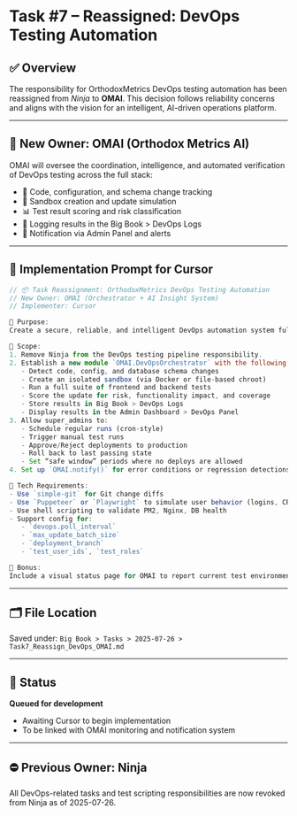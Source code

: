 # Task #7 – Reassigned: DevOps Testing Automation

## ✅ Overview

The responsibility for OrthodoxMetrics DevOps testing automation has been reassigned from *Ninja* to **OMAI**. This decision follows reliability concerns and aligns with the vision for an intelligent, AI-driven operations platform.

---

## 🧠 New Owner: OMAI (Orthodox Metrics AI)

OMAI will oversee the coordination, intelligence, and automated verification of DevOps testing across the full stack:

- 🧪 Code, configuration, and schema change tracking
- 🚦 Sandbox creation and update simulation
- 📊 Test result scoring and risk classification
- 📁 Logging results in the Big Book > DevOps Logs
- 🔔 Notification via Admin Panel and alerts

---

## 🔧 Implementation Prompt for Cursor

```ts
// 📦 Task Reassignment: OrthodoxMetrics DevOps Testing Automation
// New Owner: OMAI (Orchestrator + AI Insight System)
// Implementer: Cursor

🔹 Purpose:
Create a secure, reliable, and intelligent DevOps automation system fully controlled and managed by OMAI.

🔹 Scope:
1. Remove Ninja from the DevOps testing pipeline responsibility.
2. Establish a new module `OMAI.DevOpsOrchestrator` with the following responsibilities:
   - Detect code, config, and database schema changes
   - Create an isolated sandbox (via Docker or file-based chroot)
   - Run a full suite of frontend and backend tests
   - Score the update for risk, functionality impact, and coverage
   - Store results in Big Book > DevOps Logs
   - Display results in the Admin Dashboard > DevOps Panel
3. Allow super_admins to:
   - Schedule regular runs (cron-style)
   - Trigger manual test runs
   - Approve/Reject deployments to production
   - Roll back to last passing state
   - Set “safe window” periods where no deploys are allowed
4. Set up `OMAI.notify()` for error conditions or regression detections

🔹 Tech Requirements:
- Use `simple-git` for Git change diffs
- Use `Puppeteer` or `Playwright` to simulate user behavior (logins, CRUD, certificate views)
- Use shell scripting to validate PM2, Nginx, DB health
- Support config for:
   - `devops.poll_interval`
   - `max_update_batch_size`
   - `deployment_branch`
   - `test_user_ids`, `test_roles`

🔹 Bonus:
Include a visual status page for OMAI to report current test environments, their status, and update history.
```

---

## 🗂️ File Location

Saved under: `Big Book > Tasks > 2025-07-26 > Task7_Reassign_DevOps_OMAI.md`

---

## 📝 Status

**Queued for development**

- Awaiting Cursor to begin implementation
- To be linked with OMAI monitoring and notification system

---

## ⛔ Previous Owner: Ninja

All DevOps-related tasks and test scripting responsibilities are now revoked from Ninja as of 2025-07-26.

